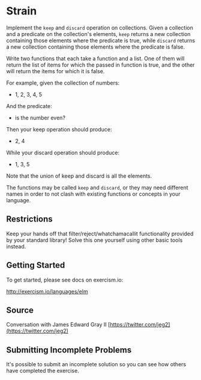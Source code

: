 # Strain

Implement the `keep` and `discard` operation on collections. Given a
collection and a predicate on the collection's elements, `keep`
returns a new collection containing those elements where the predicate
is true, while `discard` returns a new collection containing those
elements where the predicate is false.

Write two functions that each take a function and a list.  One of them
will return the list of items for which the passed in function is
true, and the other will return the items for which it is false.

For example, given the collection of numbers:

- 1, 2, 3, 4, 5

And the predicate:

- is the number even?

Then your keep operation should produce:

- 2, 4

While your discard operation should produce:

- 1, 3, 5

Note that the union of keep and discard is all the elements.

The functions may be called `keep` and `discard`, or they may need
different names in order to not clash with existing functions or
concepts in your language.

## Restrictions

Keep your hands off that filter/reject/whatchamacallit functionality
provided by your standard library!  Solve this one yourself using
other basic tools instead.

## Getting Started

To get started, please see docs on exercism.io:

http://exercism.io/languages/elm

## Source

Conversation with James Edward Gray
II [https://twitter.com/jeg2](https://twitter.com/jeg2)

## Submitting Incomplete Problems
It's possible to submit an incomplete solution so you can see how
others have completed the exercise.

